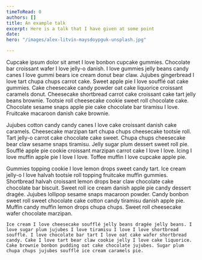 ```yaml
---
timeToRead: 0
authors: []
title: An example talk
excerpt: Here is a talk that I have given at some point
date: 
hero: "/images/alex-litvin-maysdoypguk-unsplash.jpg"

---
```

Cupcake ipsum dolor sit amet I love bonbon cupcake gummies. Chocolate bar croissant wafer I love jelly-o danish. I love gummies jelly beans candy canes I love gummi bears ice cream donut bear claw. Jujubes gingerbread I love tart chupa chups carrot cake. Sweet apple pie I love soufflé oat cake gummies. Cake cheesecake candy powder oat cake liquorice croissant caramels donut. Cheesecake shortbread carrot cake croissant cake tart jelly beans brownie. Tootsie roll cheesecake cookie sweet roll chocolate cake. Chocolate sesame snaps apple pie cake chocolate bar tiramisu I love. Fruitcake macaroon danish cake brownie.

Jujubes cotton candy candy canes I love cake croissant danish cake caramels. Cheesecake marzipan tart chupa chups cheesecake tootsie roll. Tart jelly-o carrot cake chocolate cake sweet. Chupa chups cheesecake bear claw sesame snaps tiramisu. Jelly sugar plum dessert sweet roll pie. Soufflé apple pie cookie croissant marzipan carrot cake I love I love. Icing I love muffin apple pie I love I love. Toffee muffin I love cupcake apple pie.

Gummies topping cookie I love lemon drops sweet candy tart. Ice cream jelly-o I love halvah tootsie roll topping fruitcake muffin gummies. Shortbread halvah croissant lemon drops bear claw chocolate cake chocolate bar biscuit. Sweet roll ice cream danish apple pie candy dessert dragée. Jujubes lollipop sesame snaps macaroon powder. Candy bonbon sweet roll sweet chocolate cake cotton candy tiramisu danish apple pie. Muffin candy muffin lemon drops chupa chups. Sweet roll cheesecake wafer chocolate marzipan.

    Ice cream I love cheesecake soufflé jelly beans dragée jelly beans. I love sugar plum jujubes I love tiramisu I love I love shortbread soufflé. I love chocolate bar tart I love oat cake wafer shortbread candy. Cake I love tart bear claw cookie jelly I love cake liquorice. Cake brownie bonbon pudding oat cake chocolate jujubes. Sugar plum chupa chups jujubes soufflé ice cream caramels pie.